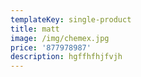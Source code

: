 ```yaml
---
templateKey: single-product
title: matt
image: /img/chemex.jpg
price: '877978987'
description: hgffhfhjfvjh
---
```



